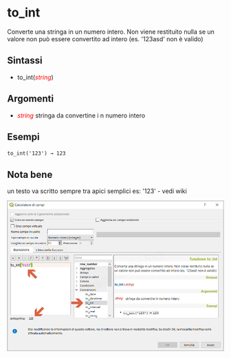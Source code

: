 # to_int

Converte una stringa in un numero intero. Non viene restituito nulla se un valore non può essere convertito ad intero (es. '123asd' non è valido)

## Sintassi

* to_int(_<span style="color:red;">string</span>_)

## Argomenti

* _<span style="color:red;">string</span>_ stringa da convertine i n numero intero

## Esempi
```
to_int('123') → 123
```

## Nota bene

un testo va scritto sempre tra apici semplici es: '123' - vedi wiki

![](/img/conversioni/to_int1.png)
